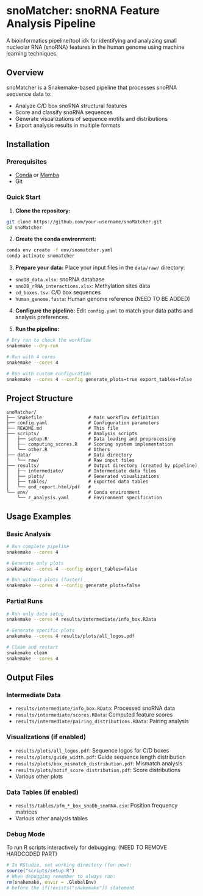 # snoMatcher: snoRNA Feature Analysis Pipeline

A bioinformatics pipeline/tool idk for identifying and analyzing small nucleolar RNA (snoRNA) features in the human genome using machine learning techniques.

## Overview

snoMatcher is a Snakemake-based pipeline that processes snoRNA sequence data to:
- Analyze C/D box snoRNA structural features
- Score and classify snoRNA sequences
- Generate visualizations of sequence motifs and distributions
- Export analysis results in multiple formats


## Installation

### Prerequisites

- [Conda](https://docs.conda.io/en/latest/miniconda.html) or [Mamba](https://mamba.readthedocs.io/)
- Git

### Quick Start

1. **Clone the repository:**
```bash
git clone https://github.com/your-username/snoMatcher.git
cd snoMatcher
```

2. **Create the conda environment:**
```bash
conda env create -f env/snomatcher.yaml
conda activate snomatcher
```

3. **Prepare your data:**
Place your input files in the `data/raw/` directory:
- `snoDB_data.xlsx`: snoRNA database
- `snoDB_rRNA_interactions.xlsx`: Methylation sites data
- `cd_boxes.tsv`: C/D box sequences
- `human_genome.fasta`: Human genome reference (NEED TO BE ADDED) 

4. **Configure the pipeline:**
Edit `config.yaml` to match your data paths and analysis preferences.

5. **Run the pipeline:**
```bash
# Dry run to check the workflow
snakemake --dry-run

# Run with 4 cores
snakemake --cores 4

# Run with custom configuration
snakemake --cores 4 --config generate_plots=true export_tables=false
```

## Project Structure

```
snoMatcher/
├── Snakefile                 # Main workflow definition
├── config.yaml               # Configuration parameters
├── README.md                 # This file
├── scripts/                  # Analysis scripts
│   ├── setup.R               # Data loading and preprocessing
│   ├── computing_scores.R    # Scoring system implementation
│   └── other.R               # Others
├── data/                     # Data directory
│   └── raw/                  # Raw input files
├── results/                  # Output directory (created by pipeline)
│   ├── intermediate/         # Intermediate data files
│   ├── plots/                # Generated visualizations
│   ├── tables/               # Exported data tables
│   └── end_report.html/pdf   #
└── env/                      # Conda environment
    └── r_analysis.yaml       # Environment specification
```

## Usage Examples

### Basic Analysis
```bash
# Run complete pipeline
snakemake --cores 4

# Generate only plots
snakemake --cores 4 --config export_tables=false

# Run without plots (faster)
snakemake --cores 4 --config generate_plots=false
```

### Partial Runs
```bash
# Run only data setup
snakemake --cores 4 results/intermediate/info_box.RData

# Generate specific plots
snakemake --cores 4 results/plots/all_logos.pdf

# Clean and restart
snakemake clean
snakemake --cores 4
```

## Output Files

### Intermediate Data
- `results/intermediate/info_box.RData`: Processed snoRNA data
- `results/intermediate/scores.RData`: Computed feature scores
- `results/intermediate/pairing_distributions.RData`: Pairing analysis

### Visualizations (if enabled)
- `results/plots/all_logos.pdf`: Sequence logos for C/D boxes
- `results/plots/guide_width.pdf`: Guide sequence length distribution
- `results/plots/box_mismatch_distribution.pdf`: Mismatch analysis
- `results/plots/motif_score_distribution.pdf`: Score distributions
- Various other plots 

### Data Tables (if enabled)
- `results/tables/pfm_*_box_snoDb_snoRNA.csv`: Position frequency matrices
- Various other analysis tables


### Debug Mode

To run R scripts interactively for debugging: (NEED TO REMOVE HARDCODED PART)
```r
# In RStudio, set working directory (for now):
source("scripts/setup.R")
# When debugging remember to always run:
rm(snakemake, envir = .GlobalEnv)
# before the if(!exists("snakemake")) statement
```
